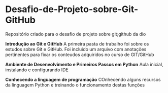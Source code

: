# Desafio-de-Projeto-sobre-Git-GitHub
Repositório criado para o desafio de projeto sobre git;github da dio

**Introdução ao Git e GitHub**
A primeira pasta de trabalho foi sobre os estudos sobre Git e GitHub. 
Foi incluido um arquivo com anotações pertinentes para fixar os conteudos adquiridos no curso de GIT/GitHub

**Ambiente de Desenvolvimento e Primeiros Passos em Python**
Aula inicial, instalando e configurando IDE 

**Conhecendo a linguagem de programação**
COnhecendo alguns recursos da linguagem Python e treinando o funcionamento destas funções

